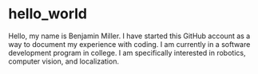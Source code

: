 # hello_world

Hello, my name is Benjamin Miller.
I have started this GitHub account as a way to document my experience with coding.
I am currently in a software development program in college. I am specifically
interested in robotics, computer vision, and localization.
